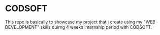 # CODSOFT
This repo is basically to showcase my project that i create using my  "WEB DEVELOPMENT" skills duirng 4 weeks internship period with CODSOFT.
